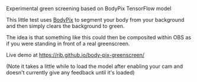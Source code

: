 Experimental green screening based on BodyPix TensorFlow model

This little test uses [BodyPix](https://github.com/tensorflow/tfjs-models/tree/master/body-pix)
to segment your body from your background and then simply clears the background to green.

The idea is that something like this could then be composited within OBS as if you were standing
in front of a real greenscreen.

Live demo at https://rib.github.io/body-pix-greenscreen/

(Note it takes a little while to load the model after enabling your cam and doesn't currently give
any feedback until it's loaded)
